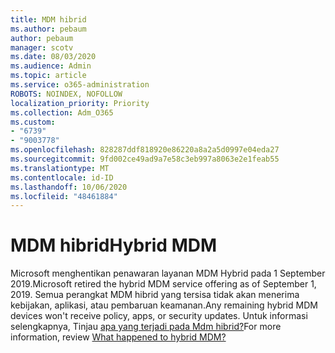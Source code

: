 ```yaml
---
title: MDM hibrid
ms.author: pebaum
author: pebaum
manager: scotv
ms.date: 08/03/2020
ms.audience: Admin
ms.topic: article
ms.service: o365-administration
ROBOTS: NOINDEX, NOFOLLOW
localization_priority: Priority
ms.collection: Adm_O365
ms.custom:
- "6739"
- "9003778"
ms.openlocfilehash: 828287ddf818920e86220a8a2a5d0997e04eda27
ms.sourcegitcommit: 9fd002ce49ad9a7e58c3eb997a8063e2e1feab55
ms.translationtype: MT
ms.contentlocale: id-ID
ms.lasthandoff: 10/06/2020
ms.locfileid: "48461884"
---
```

# <a name="hybrid-mdm"></a><span data-ttu-id="e029f-102">MDM hibrid</span><span class="sxs-lookup"><span data-stu-id="e029f-102">Hybrid MDM</span></span>

<span data-ttu-id="e029f-103">Microsoft menghentikan penawaran layanan MDM Hybrid pada 1 September 2019.</span><span class="sxs-lookup"><span data-stu-id="e029f-103">Microsoft retired the hybrid MDM service offering as of September 1, 2019.</span></span> <span data-ttu-id="e029f-104">Semua perangkat MDM hibrid yang tersisa tidak akan menerima kebijakan, aplikasi, atau pembaruan keamanan.</span><span class="sxs-lookup"><span data-stu-id="e029f-104">Any remaining hybrid MDM devices won't receive policy, apps, or security updates.</span></span> <span data-ttu-id="e029f-105">Untuk informasi selengkapnya, Tinjau [apa yang terjadi pada Mdm hibrid?](https://docs.microsoft.com/configmgr/mdm/understand/what-happened-to-hybrid)</span><span class="sxs-lookup"><span data-stu-id="e029f-105">For more information, review [What happened to hybrid MDM?](https://docs.microsoft.com/configmgr/mdm/understand/what-happened-to-hybrid)</span></span>